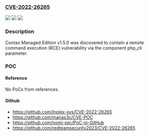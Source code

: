 ### [CVE-2022-26265](https://cve.mitre.org/cgi-bin/cvename.cgi?name=CVE-2022-26265)
![](https://img.shields.io/static/v1?label=Product&message=n%2Fa&color=blue)
![](https://img.shields.io/static/v1?label=Version&message=n%2Fa&color=blue)
![](https://img.shields.io/static/v1?label=Vulnerability&message=n%2Fa&color=brighgreen)

### Description

Contao Managed Edition v1.5.0 was discovered to contain a remote command execution (RCE) vulnerability via the component php_cli parameter.

### POC

#### Reference
No PoCs from references.

#### Github
- https://github.com/Inplex-sys/CVE-2022-26265
- https://github.com/manas3c/CVE-POC
- https://github.com/nomi-sec/PoC-in-GitHub
- https://github.com/redteamsecurity2023/CVE-2022-26265

